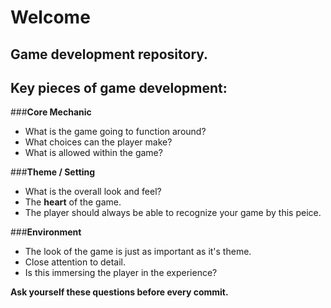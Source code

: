 # Welcome
## Game development repository.

## Key pieces of game development:
###**Core Mechanic**
* What is the game going to function around?
* What choices can the player make?
* What is allowed within the game?

###**Theme / Setting**
* What is the overall look and feel?
* The __heart__ of the game.
* The player should always be able to recognize your game by this peice.

###**Environment**
* The look of the game is just as important as it's theme.
* Close attention to detail.
* Is this immersing the player in the experience?

**Ask yourself these questions before every commit.**
